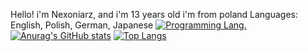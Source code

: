 Hello! i'm Nexoniarz, and i'm 13 years old
i'm from poland
Languages: English, Polish, German, Japanese
[![Programming Lang.](https://skillicons.dev/icons?i=html,css,java)](https://skillicons.dev)
[![Anurag's GitHub stats](https://github-readme-stats.vercel.app/api?username=Nexoniarz)](https://github.com/anuraghazra/github-readme-stats)
[![Top Langs](https://github-readme-stats.vercel.app/api/top-langs/?username=Nexoniarz&layout=compact)](https://github.com/anuraghazra/github-readme-stats)
